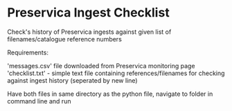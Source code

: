 # Preservica Ingest Checklist

Check's history of Preservica ingests against given list of filenames/catalogue reference numbers

Requirements:

'messages.csv' file downloaded from Preservica monitoring page
'checklist.txt' - simple text file containing references/filenames for checking against ingest history (seperated by new line)

Have both files in same directory as the python file, navigate to folder in command line and run
